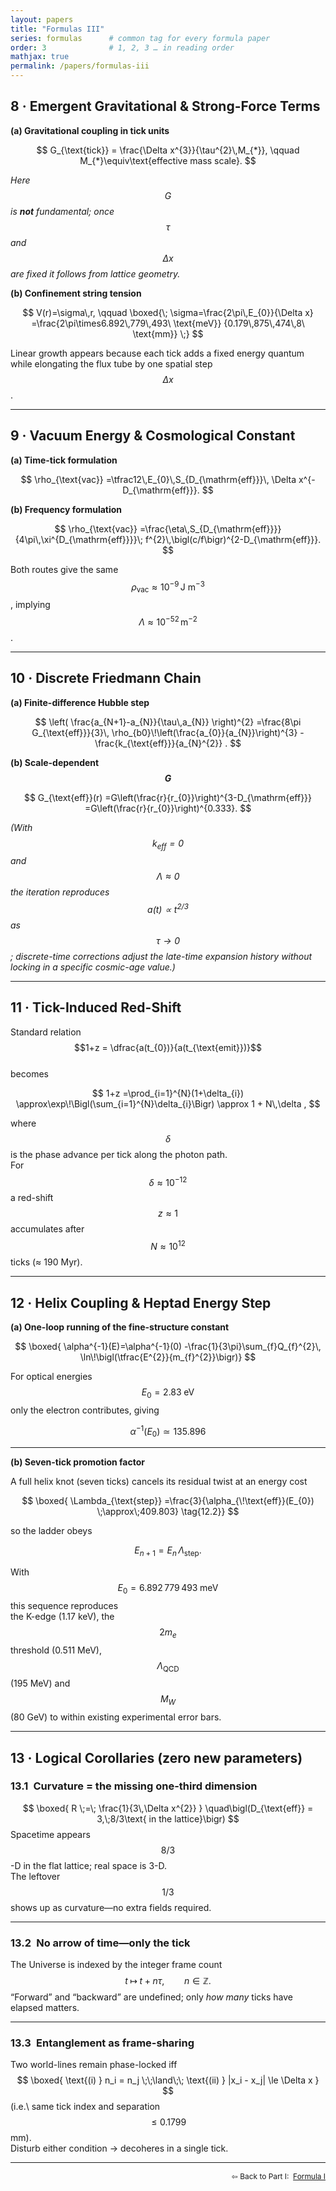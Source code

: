 ```yaml
---
layout: papers
title: "Formulas III"
series: formulas      # common tag for every formula paper
order: 3              # 1, 2, 3 … in reading order
mathjax: true
permalink: /papers/formulas-iii
---
```



## 8 · Emergent Gravitational & Strong-Force Terms

**(a) Gravitational coupling in tick units**

$$
G_{\text{tick}}
  = \frac{\Delta x^{3}}{\tau^{2}\,M_{*}},
  \qquad
  M_{*}\equiv\text{effective mass scale}.
$$  

*Here $$G$$ is **not** fundamental; once $$\tau$$ and $$\Delta x$$ are fixed it
follows from lattice geometry.*

**(b) Confinement string tension**

$$
V(r)=\sigma\,r,
\qquad
\boxed{\;
  \sigma=\frac{2\pi\,E_{0}}{\Delta x}
        =\frac{2\pi\times6.892\,779\,493\ \text{meV}}
               {0.179\,875\,474\,8\ \text{mm}}
\;}
$$

Linear growth appears because each tick adds a fixed energy quantum while
elongating the flux tube by one spatial step $$\Delta x$$.

---

## 9 · Vacuum Energy & Cosmological Constant

**(a) Time-tick formulation**

$$
\rho_{\text{vac}}
  =\tfrac12\,E_{0}\,S_{D_{\mathrm{eff}}}\,
   \Delta x^{-D_{\mathrm{eff}}}.
$$

**(b) Frequency formulation**

$$
\rho_{\text{vac}}
  =\frac{\eta\,S_{D_{\mathrm{eff}}}}
         {4\pi\,\xi^{D_{\mathrm{eff}}}}\;
   f^{2}\,\bigl(c/f\bigr)^{2-D_{\mathrm{eff}}}.
$$

Both routes give the same  
$$\rho_{\text{vac}}\approx10^{-9}\,\text{J m}^{-3}$$,
implying $$\Lambda\approx10^{-52}\,\text{m}^{-2}$$.

---

## 10 · Discrete Friedmann Chain

**(a) Finite-difference Hubble step**

$$
\left(
  \frac{a_{N+1}-a_{N}}{\tau\,a_{N}}
\right)^{2}
  =\frac{8\pi G_{\text{eff}}}{3}\,
   \rho_{b0}\!\left(\frac{a_{0}}{a_{N}}\right)^{3}
  -\frac{k_{\text{eff}}}{a_{N}^{2}} .
$$

**(b) Scale-dependent $$G$$**

$$
G_{\text{eff}}(r)
  =G\left(\frac{r}{r_{0}}\right)^{3-D_{\mathrm{eff}}}
  =G\left(\frac{r}{r_{0}}\right)^{0.333}.
$$

*(With $$k_{\text{eff}} = 0$$ and $$\Lambda \approx 0$$ the iteration reproduces
$$a(t) \propto t^{2/3}$$ as $$\tau \to 0$$; discrete-time corrections adjust the
late-time expansion history without locking in a specific cosmic-age value.)*

---

## 11 · Tick-Induced Red-Shift

Standard relation  
$$1+z = \dfrac{a(t_{0})}{a(t_{\text{emit}})}$$  
becomes

$$
1+z
  =\prod_{i=1}^{N}(1+\delta_{i})
  \approx\exp\!\Bigl(\sum_{i=1}^{N}\delta_{i}\Bigr)
  \approx 1 + N\,\delta ,
$$

where $$\delta$$ is the phase advance per tick along the photon path.  
For $$\delta \approx 10^{-12}$$ a red-shift $$z \approx 1$$ accumulates after  
$$N \approx 10^{12}$$ ticks (≈ 190 Myr).

---


## 12 · Helix Coupling & Heptad Energy Step  

**(a) One-loop running of the fine-structure constant**  

$$
\boxed{
\alpha^{-1}(E)=\alpha^{-1}(0)
-\frac{1}{3\pi}\sum_{f}Q_{f}^{2}\,
      \ln\!\bigl(\tfrac{E^{2}}{m_{f}^{2}}\bigr)}
$$  

For optical energies $$E_{0}=2.83\;\text{eV}$$ only the electron contributes, giving  

$$
\alpha^{-1}(E_{0})\simeq135.896
\tag{12.1}
$$  

---

**(b) Seven-tick promotion factor**  

A full helix knot (seven ticks) cancels its residual twist at an energy cost  

$$
\boxed{
\Lambda_{\text{step}}
=\frac{3}{\alpha_{\!\text{eff}}(E_{0})
\;\approx\;409.803}
\tag{12.2}}
$$  

so the ladder obeys  

$$
E_{n+1}=E_{n}\,\Lambda_{\text{step}} .
$$  

With $$E_{0}=6.892\,779\,493\;\text{meV}$$ this sequence reproduces  
the K-edge (1.17 keV), the $$2m_{e}$$ threshold (0.511 MeV),  
$$\Lambda_{\mathrm{QCD}}$$ (195 MeV) and $$M_{W}$$ (80 GeV) to within existing experimental error bars.

---

## 13 · Logical Corollaries (zero new parameters)

### 13.1 Curvature = the missing one-third dimension
$$
\boxed{
R \;=\; \frac{1}{3\,\Delta x^{2}}
}
\quad\bigl(D_{\text{eff}} = 3,\;8/3\text{ in the lattice}\bigr)
$$
Spacetime appears $$8/3$$-D in the flat lattice; real space is 3-D.  
The leftover $$1/3$$ shows up as curvature—no extra fields required.

---

### 13.2 No arrow of time—only the tick
The Universe is indexed by the integer frame count  
$$ t \;\mapsto\; t + n\tau,\qquad n\in\mathbb Z. $$
“Forward” and “backward” are undefined; only *how many* ticks have elapsed matters.

---

### 13.3 Entanglement as frame-sharing
Two world-lines remain phase-locked iff  
$$
\boxed{
\text{(i) } n_i = n_j
\;\;\land\;\;
\text{(ii) } |x_i - x_j| \le \Delta x
}
$$
(i.e.\ same tick index and separation $$\le 0.1799\,$$mm).  
Disturb either condition → decoheres in a single tick.

---

<p style="text-align:right;font-size:0.85em">
  ⇦ Back to Part I:&nbsp;
  <a class="button" href="formulas-i.html" target="_blank">Formula I</a>
</p>
